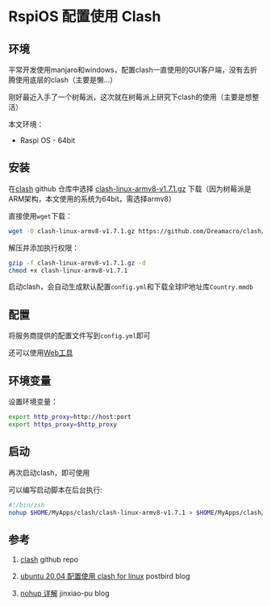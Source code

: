 # RspiOS 配置使用 Clash

## 环境

平常开发使用manjaro和windows，配置clash一直使用的GUI客户端，没有去折腾使用底层的clash（主要是懒...）

刚好最近入手了一个树莓派，这次就在树莓派上研究下clash的使用（主要是想整活）

本文环境：

- Raspi OS - 64bit

## 安装 

在[clash](https://github.com/Dreamacro/clash) github 仓库中选择 [clash-linux-armv8-v1.7.1.gz](https://github.com/Dreamacro/clash/releases/download/v1.7.1/clash-linux-armv8-v1.7.1.gz) 下载（因为树莓派是ARM架构，本文使用的系统为64bit，需选择armv8）

直接使用`wget`下载：

```sh
wget -O clash-linux-armv8-v1.7.1.gz https://github.com/Dreamacro/clash/releases/download/v1.7.1/clash-linux-armv8-v1.7.1.gz
```

解压并添加执行权限：

```sh
gzip -f clash-linux-armv8-v1.7.1.gz -d 
chmod +x clash-linux-armv8-v1.7.1
```

启动clash，会自动生成默认配置`config.yml`和下载全球IP地址库`Country.mmdb`

##  配置

将服务商提供的配置文件写到`config.yml`即可

还可以使用[Web工具](：http://clash.razord.top/#/proxies[)

## 环境变量

设置环境变量：

```sh
export http_proxy=http://host:port
export https_proxy=$http_proxy
```

## 启动

再次启动clash，即可使用

可以编写启动脚本在后台执行:

```sh
#!/bin/zsh
nohup $HOME/MyApps/clash/clash-linux-armv8-v1.7.1 > $HOME/MyApps/clash/log/clash.log 2>&1 &
```

## 参考

1. [clash](https://github.com/Dreamacro/clash) github repo

2. [ubuntu 20.04 配置使用 clash for linux](http://www.ptbird.cn/ubuntu-2004-clash-for-linux.html) postbird blog

3. [nohup 详解](https://www.cnblogs.com/jinxiao-pu/p/9131057.html) jinxiao-pu blog
